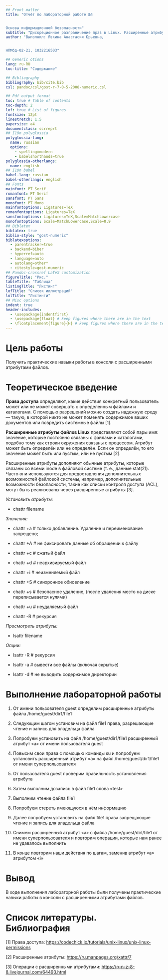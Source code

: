 ```yaml
---
## Front matter
title: "Отчёт по лабораторной работе №4


Основы информационной безопасности"
subtitle: "Дискреционное разграничение прав в Linux. Расширенные атрибуты"
author: "Выполнил: Явкина Анастасия Юрьевна, 


НПМбд-02-21, 1032216503"

## Generic otions
lang: ru-RU
toc-title: "Содержание"

## Bibliography
bibliography: bib/cite.bib
csl: pandoc/csl/gost-r-7-0-5-2008-numeric.csl

## Pdf output format
toc: true # Table of contents
toc-depth: 2
lof: true # List of figures
fontsize: 12pt
linestretch: 1.5
papersize: a4
documentclass: scrreprt
## I18n polyglossia
polyglossia-lang:
  name: russian
  options:
	- spelling=modern
	- babelshorthands=true
polyglossia-otherlangs:
  name: english
## I18n babel
babel-lang: russian
babel-otherlangs: english
## Fonts
mainfont: PT Serif
romanfont: PT Serif
sansfont: PT Sans
monofont: PT Mono
mainfontoptions: Ligatures=TeX
romanfontoptions: Ligatures=TeX
sansfontoptions: Ligatures=TeX,Scale=MatchLowercase
monofontoptions: Scale=MatchLowercase,Scale=0.9
## Biblatex
biblatex: true
biblio-style: "gost-numeric"
biblatexoptions:
  - parentracker=true
  - backend=biber
  - hyperref=auto
  - language=auto
  - autolang=other*
  - citestyle=gost-numeric
## Pandoc-crossref LaTeX customization
figureTitle: "Рис."
tableTitle: "Таблица"
listingTitle: "Листинг"
lofTitle: "Список иллюстраций"
lolTitle: "Листинги"
## Misc options
indent: true
header-includes:
  - \usepackage{indentfirst}
  - \usepackage{float} # keep figures where there are in the text
  - \floatplacement{figure}{H} # keep figures where there are in the text
---
```


# Цель работы

Получить практические навыки работы в консоли с расширенными атрибутами файлов.

# Теоретическое введение

**Права доступа** определяют, какие действия конкретный пользователь может или не может совершать с определенным файлами 
и каталогами. С помощью разрешений можно создать надежную среду — такую, в которой никто не может поменять содержимое 
ваших документов или повредить системные файлы [1].

**Расширенные атрибуты файлов Linux** представляют собой пары имя: значение, которые постоянно связаны с файлами и 
каталогами, подобно тому как строки окружения связаны с процессом. Атрибут может быть определён или не определён. 
Если он определён, то его значение может быть или пустым, или не пустым [2].

Расширенные атрибуты дополняют обычные атрибуты, которые связаны со всеми inode в файловой системе 
(т. е., данные stat(2)). Часто они используются для предоставления дополнительных возможностей файловой системы, 
например, дополнительные возможности безопасности, такие как списки контроля доступа (ACL), могут быть реализованы 
через расширенные атрибуты [3].

*Установить атрибуты:*

- chattr filename

*Значения:*

- chattr +a # только добавление. Удаление и переименование запрещено;

- chattr +A # не фиксировать данные об обращении к файлу

- chattr +c # сжатый файл

- chattr +d # неархивируемый файл

- chattr +i # неизменяемый файл

- chattr +S # синхронное обновление

- chattr +s # безопасное удаление, (после удаления место на диске переписывается нулями)

- chattr +u # неудаляемый файл

- chattr -R # рекурсия

*Просмотреть атрибуты:*

- lsattr filename

*Опции:*

- lsattr -R # рекурсия

- lsattr -a # вывести все файлы (включая скрытые)

- lsattr -d # не выводить содержимое директории

# Выполнение лабораторной работы

1. От имени пользователя guest определим расширенные атрибуты файла /home/guest/dir1/file1


2. Следующим шагом установим на файл file1 права, разрешающие чтение и запись для владельца файла


3. Попробуем установить на файл /home/guest/dir1/file1 расширенный атрибут «a» от имени пользователя guest


4. Повысим свои права с помощью команды su и попробуем установить расширенный атрибут «a» на файл /home/guest/dir1/file1 
от имени суперпользователя


5. От пользователя guest проверим правильность установления атрибута


6. Затем выполним дозапись в файл file1 слова «test»


7. Выполним чтение файла file1


8. Попробуем стереть имеющуюся в нём информацию


9. Далее попробуем установить на файл file1 права запрещающие чтение и запись для владельца файла


10. Снимем расширенный атрибут «a» с файла /home/guest/dirl/file1 от имени суперпользователя и повторим операции, 
которые нам ранее не удавалось выполнить
    

11. В конце повторим наши действия по шагам, заменив атрибут «a» атрибутом «i»


# Вывод

В ходе выполнения лабораторной работы были получены практические навыки работы в консоли с расширенными атрибутами файлов.

# Список литературы. Библиография

[1] Права доступа: https://codechick.io/tutorials/unix-linux/unix-linux-permissions

[2] Расширенные атрибуты: https://ru.manpages.org/xattr/7

[3] Операции с расширенными атрибутами: https://p-n-z-8-8.livejournal.com/64493.html

